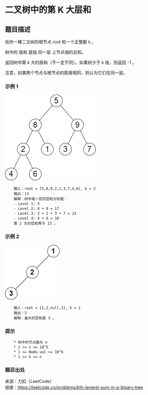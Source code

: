 # 二叉树中的第 K 大层和

## 题目描述

给你一棵二叉树的根节点 root 和一个正整数 k 。

树中的 层和 是指 同一层 上节点值的总和。

返回树中第 k 大的层和（不一定不同）。如果树少于 k 层，则返回 -1 。

注意，如果两个节点与根节点的距离相同，则认为它们在同一层。

### 示例 1

![二叉树](images/212-tree1.png "二叉树")

```text
    输入：root = [5,8,9,2,1,3,7,4,6], k = 2
    输出：13
    解释：树中每一层的层和分别是：
    - Level 1: 5
    - Level 2: 8 + 9 = 17
    - Level 3: 2 + 1 + 3 + 7 = 13
    - Level 4: 4 + 6 = 10
    第 2 大的层和等于 13 。
```

### 示例 2

![二叉树](images/212-tree2.png "二叉树")

```text
    输入：root = [1,2,null,3], k = 1
    输出：3
    解释：最大的层和是 3 。
```

### 提示

```text
    * 树中的节点数为 n
    * 2 <= n <= 10^5
    * 1 <= Node.val <= 10^6
    * 1 <= k <= n
```

### 题目出处

来源：力扣（LeetCode）  
链接：<https://leetcode.cn/problems/kth-largest-sum-in-a-binary-tree>
